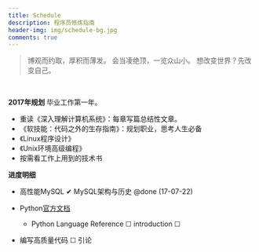 ```yaml
---
title: Schedule
description: 程序员修炼指南
header-img: img/schedule-bg.jpg
comments: true
---
```


> 博观而约取，厚积而薄发。
会当凌绝顶，一览众山小。
想改变世界？先改变自己。

<br>

**2017年规划**
毕业工作第一年。

- 重读《深入理解计算机系统》：每章写篇总结性文章。
- 《软技能：代码之外的生存指南》：规划职业，思考人生必备
- 《Linux程序设计》
- 《Unix环境高级编程》
- 按需看工作上用到的技术书

**进度明细**

- 高性能MySQL
✔ MySQL架构与历史 @done (17-07-22)

- Python[官方文档](https://docs.python.org/3.5/)
    - Python Language Reference
 ☐ introduction
 ☐


- 编写高质量代码
 ☐ 引论

